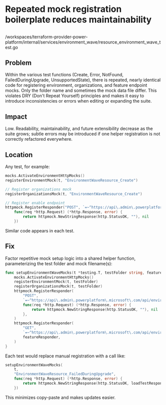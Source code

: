 # Repeated mock registration boilerplate reduces maintainability

##

/workspaces/terraform-provider-power-platform/internal/services/environment_wave/resource_environment_wave_test.go

## Problem

Within the various test functions (Create, Error, NotFound, FailedDuringUpgrade, UnsupportedState), there is repeated, nearly identical code for registering environment, organizations, and feature endpoint mocks. Only the folder name and sometimes the mock data file differ. This violates DRY (Don't Repeat Yourself) principles and makes it easy to introduce inconsistencies or errors when editing or expanding the suite.

## Impact

Low. Readability, maintainability, and future extensibility decrease as the suite grows; subtle errors may be introduced if one helper registration is not correctly refactored everywhere.

## Location

Any test, for example:

```go
mocks.ActivateEnvironmentHttpMocks()
registerEnvironmentMock(t, "EnvironmentWaveResource_Create")

// Register organizations mock
registerOrganizationsMock(t, "EnvironmentWaveResource_Create")

// Register enable endpoint
httpmock.RegisterResponder("POST", `=~^https://api\.admin\.powerplatform\.microsoft\.com/api/environments/00000000-0000-0000-0000-000000000001/features/October2024Update/enable$`,
	func(req *http.Request) (*http.Response, error) {
		return httpmock.NewStringResponse(http.StatusOK, ""), nil
	})
```

Similar code appears in each test.

## Fix

Factor repetitive mock setup logic into a shared helper function, parameterizing the test folder and mock filename(s):

```go
func setupEnvironmentWaveMocks(t *testing.T, testFolder string, featureResponder httpmock.Responder) {
	mocks.ActivateEnvironmentHttpMocks()
	registerEnvironmentMock(t, testFolder)
	registerOrganizationsMock(t, testFolder)
	httpmock.RegisterResponder(
		"POST",
		`=~^https://api\.admin\.powerplatform\.microsoft\.com/api/environments/00000000-0000-0000-0000-000000000001/features/October2024Update/enable$`,
		func(req *http.Request) (*http.Response, error) {
			return httpmock.NewStringResponse(http.StatusOK, ""), nil
		},
	)
	httpmock.RegisterResponder(
		"GET",
		`=~^https://api\.admin\.powerplatform\.microsoft\.com/api/environments/00000000-0000-0000-0000-000000000001/features$`,
		featureResponder,
	)
}
```

Each test would replace manual registration with a call like:

```go
setupEnvironmentWaveMocks(
	t,
	"EnvironmentWaveResource_FailedDuringUpgrade",
	func(req *http.Request) (*http.Response, error) {
		return httpmock.NewStringResponse(http.StatusOK, loadTestResponse(t, "EnvironmentWaveResource_FailedDuringUpgrade", "get_features_failed.json")), nil
	})
```

This minimizes copy-paste and makes updates easier.
